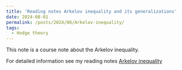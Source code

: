 ```yaml
---
title: 'Reading notes Arkelov inequality and its generalizations'
date: 2024-08-01
permalink: /posts/2024/08/Arkelov-inequality/
tags:
  - Hodge theory
---
```


This note is a course note about the Arkelov inequality.

For detailed information see my reading notes [Arkelov inequality](https://yilimath.github.io/files/Hodge/ArkelovInequality.pdf)